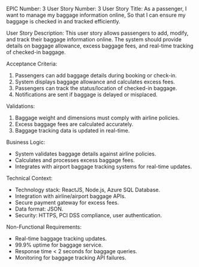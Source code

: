 EPIC Number: 3
User Story Number: 3
User Story Title: As a passenger, I want to manage my baggage information online, So that I can ensure my baggage is checked in and tracked efficiently.

User Story Description: This user story allows passengers to add, modify, and track their baggage information online. The system should provide details on baggage allowance, excess baggage fees, and real-time tracking of checked-in baggage.

Acceptance Criteria:
1. Passengers can add baggage details during booking or check-in.
2. System displays baggage allowance and calculates excess fees.
3. Passengers can track the status/location of checked-in baggage.
4. Notifications are sent if baggage is delayed or misplaced.

Validations:
1. Baggage weight and dimensions must comply with airline policies.
2. Excess baggage fees are calculated accurately.
3. Baggage tracking data is updated in real-time.

Business Logic:
- System validates baggage details against airline policies.
- Calculates and processes excess baggage fees.
- Integrates with airport baggage tracking systems for real-time updates.

Technical Context:
- Technology stack: ReactJS, Node.js, Azure SQL Database.
- Integration with airline/airport baggage APIs.
- Secure payment gateway for excess fees.
- Data format: JSON.
- Security: HTTPS, PCI DSS compliance, user authentication.

Non-Functional Requirements:
- Real-time baggage tracking updates.
- 99.9% uptime for baggage service.
- Response time < 2 seconds for baggage queries.
- Monitoring for baggage tracking API failures.
